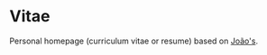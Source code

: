
# Vitae

Personal homepage (curriculum vitae or resume) based on [João's](https://github.com/joaomoreno/resume).
